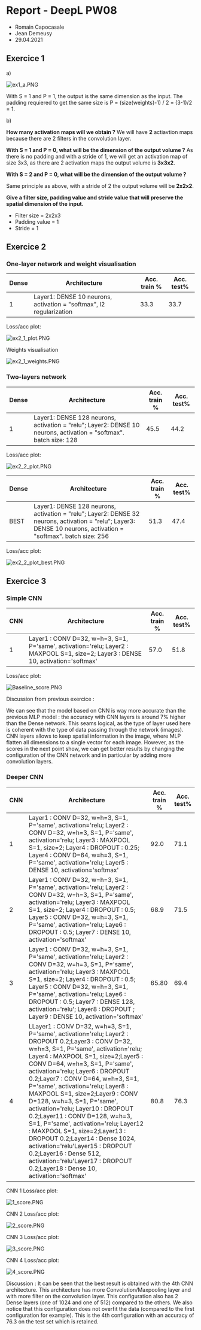 # Report - DeepL PW08
* Romain Capocasale
* Jean Demeusy
* 29.04.2021

## Exercice 1

a) 

![ex1_a.PNG](ex1_a.PNG)

With S = 1 and P = 1, the output is the same dimension as the input. The padding requiered to get the same size is P = (size(weights)-1) / 2 = (3-1)/2 = 1.

b)

**How many activation maps will we obtain ?** 
We will have **2** actiavtion maps because there are 2 filters in the convolution layer.

**With S = 1 and P = 0, what will be the dimension of the output volume ?**
As there is no padding and with a stride of 1, we will get an activation map of size 3x3, as there are 2 activation maps the output volume is **3x3x2**.

**With S = 2 and P = 0, what will be the dimension of the output volume ?**

Same principle as above, with a stride of 2 the output volume will be **2x2x2**.

**Give a filter size, padding value and stride value that will preserve the spatial dimension of the input.**
* Filter size = 2x2x3
* Padding value = 1
* Stride = 1


## Exercice 2

### One-layer network and weight visualisation
| Dense | Architecture                                                                                                                       | Acc. train % | Acc. test% |
|-----|------------------------------------------------------------------------------------------------------------------------------------|--------------|------------|
| 1   | Layer1: DENSE 10 neurons, activation = "softmax", l2 regularization   | 33.3 | 33.7 |

Loss/acc plot:

![ex2_1_plot.PNG](ex2_1_plot.PNG)

Weights visualisation

![ex2_1_weights.PNG](ex2_1_weights.PNG)

### Two-layers network
| Dense | Architecture                                                                                                                       | Acc. train % | Acc. test% |
|-----|------------------------------------------------------------------------------------------------------------------------------------|--------------|------------|
| 1   | Layer1: DENSE 128 neurons, activation = "relu"; Layer2: DENSE 10 neurons, activation = "softmax". batch size: 128   | 45.5 | 44.2 |

Loss/acc plot:

![ex2_2_plot.PNG](ex2_2_plot.PNG)


| Dense | Architecture                                                                                                                       | Acc. train % | Acc. test% |
|-----|------------------------------------------------------------------------------------------------------------------------------------|--------------|------------|
| BEST   | Layer1: DENSE 128 neurons, activation = "relu"; Layer2: DENSE 32 neurons, activation = "relu";  Layer3: DENSE 10 neurons, activation = "softmax". batch size: 256  | 51.3 | 47.4 |

Loss/acc plot:

![ex2_2_plot_best.PNG](ex2_2_plot_best.PNG)


## Exercice 3
### Simple CNN
| CNN | Architecture                                                                                                                       | Acc. train % | Acc. test% |
|-----|------------------------------------------------------------------------------------------------------------------------------------|--------------|------------|
| 1   | Layer1 : CONV D=32, w=h=3, S=1, P='same', activation='relu;  Layer2 : MAXPOOL S=1, size=2; Layer3 : DENSE 10, activation='softmax' |     57.0     |    51.8    |

Loss/acc plot:

![Baseline_score.PNG](Baseline_score.PNG)

Discussion from previous exercice : 

We can see that the model based on CNN is way more accurate than the previous MLP model : the accuracy with CNN layers is around 7% higher than the Dense network. This seams logical, as the type of layer used here is coherent with the type of data passing through the network (images). CNN layers allows to keep spatial information in the image, where MLP flatten all dimensions to a single vector for each image. However, as the scores in the next point show, we can get better results by changing the configuration of the CNN network and in particular by adding more convolution layers.


### Deeper CNN
| CNN | Architecture                                                                                                                       | Acc. train % | Acc. test% |
|-----|------------------------------------------------------------------------------------------------------------------------------------|--------------|------------|
| 1   | Layer1 : CONV D=32, w=h=3, S=1, P='same', activation='relu;  Layer2 : CONV D=32, w=h=3, S=1, P='same', activation='relu; Layer3 : MAXPOOL S=1, size=2; Layer4 : DROPOUT : 0.25; Layer4 : CONV D=64, w=h=3, S=1, P='same', activation='relu; Layer5 : DENSE 10, activation='softmax'|     92.0     |    71.1    |
| 2   | Layer1 : CONV D=32, w=h=3, S=1, P='same', activation='relu;  Layer2 : CONV D=32, w=h=3, S=1, P='same', activation='relu; Layer3 : MAXPOOL S=1, size=2; Layer4 : DROPOUT : 0.5; Layer5 : CONV D=32, w=h=3, S=1, P='same', activation='relu; Laye6 : DROPOUT : 0.5; Layer7 : DENSE 10, activation='softmax'|     68.9    |    71.5    |
| 3   | Layer1 : CONV D=32, w=h=3, S=1, P='same', activation='relu;  Layer2 : CONV D=32, w=h=3, S=1, P='same', activation='relu; Layer3 : MAXPOOL S=1, size=2; Layer4 : DROPOUT : 0.5; Layer5 : CONV D=32, w=h=3, S=1, P='same', activation='relu; Laye6 : DROPOUT : 0.5; Layer7 : DENSE 128, activation='relu'; Layer8 : DROPOUT ; Layer9 : DENSE 10, activation='softmax'|     65.80    |    69.4    |
| 4   | LLayer1 : CONV D=32, w=h=3, S=1, P='same', activation='relu; Layer2 : DROPOUT 0.2;Layer3 : CONV D=32, w=h=3, S=1, P='same', activation='relu; Layer4 : MAXPOOL S=1, size=2;Layer5 : CONV D=64, w=h=3, S=1, P='same', activation='relu; Layer6 : DROPOUT 0.2;Layer7 : CONV D=64, w=h=3, S=1, P='same', activation='relu; Layer8 : MAXPOOL S=1, size=2;Layer9 : CONV D=128, w=h=3, S=1, P='same', activation='relu; Layer10 : DROPOUT 0.2;Layer11 : CONV D=128, w=h=3, S=1, P='same', activation='relu; Layer12 : MAXPOOL S=1, size=2;Layer13 : DROPOUT 0.2;Layer14 : Dense 1024, activation='relu'Layer15 : DROPOUT 0.2;Layer16 : Dense 512, activation='relu'Layer17 : DROPOUT 0.2;Layer18 : Dense 10, activation='softmax'|     80.8    |    76.3    |

CNN 1 Loss/acc plot:

![1_score.PNG](1_score.PNG)

CNN 2 Loss/acc plot:

![2_score.PNG](2_score.PNG)

CNN 3 Loss/acc plot:

![3_score.PNG](3_score.PNG)

CNN 4 Loss/acc plot:

![4_score.PNG](4_score.PNG)

Discussion : 
It can be seen that the best result is obtained with the 4th CNN architecture. This architecture has more Convolution/Maxpooling layer and with more filter on the convolution layer. This configuration also has 2 Dense layers (one of 1024 and one of 512) compared to the others. We also notice that this configuration does not overfit the data (compared to the first configuration for example). This is the 4th configuration with an accuracy of 76.3 on the test set which is retained.
